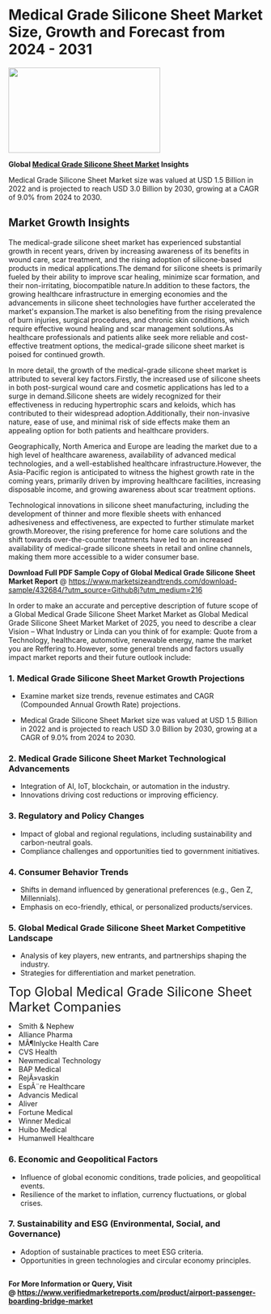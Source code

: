 <H1>Medical Grade Silicone Sheet Market Size, Growth and Forecast from 2024 - 2031</H1><img class="aligncenter size-medium wp-image-584254" src="https://thirdeyenews.in/wp-content/uploads/2024/09/Global-Market-Research-300x168.jpeg" alt="" width="300" height="168" /><p><strong>Global&nbsp;<a href="https://www.marketsizeandtrends.com/download-sample/432684/?utm_source=Github8j?utm_medium=216">Medical Grade Silicone Sheet Market</a> Insights</strong></p><p>Medical Grade Silicone Sheet Market size was valued at USD 1.5 Billion in 2022 and is projected to reach USD 3.0 Billion by 2030, growing at a CAGR of 9.0% from 2024 to 2030.</p><p><h2>Market Growth Insights</h2> <p>The medical-grade silicone sheet market has experienced substantial growth in recent years, driven by increasing awareness of its benefits in wound care, scar treatment, and the rising adoption of silicone-based products in medical applications.The demand for silicone sheets is primarily fueled by their ability to improve scar healing, minimize scar formation, and their non-irritating, biocompatible nature.In addition to these factors, the growing healthcare infrastructure in emerging economies and the advancements in silicone sheet technologies have further accelerated the market's expansion.The market is also benefiting from the rising prevalence of burn injuries, surgical procedures, and chronic skin conditions, which require effective wound healing and scar management solutions.As healthcare professionals and patients alike seek more reliable and cost-effective treatment options, the medical-grade silicone sheet market is poised for continued growth.</p> <p>In more detail, the growth of the medical-grade silicone sheet market is attributed to several key factors.Firstly, the increased use of silicone sheets in both post-surgical wound care and cosmetic applications has led to a surge in demand.Silicone sheets are widely recognized for their effectiveness in reducing hypertrophic scars and keloids, which has contributed to their widespread adoption.Additionally, their non-invasive nature, ease of use, and minimal risk of side effects make them an appealing option for both patients and healthcare providers.</p> <p>Geographically, North America and Europe are leading the market due to a high level of healthcare awareness, availability of advanced medical technologies, and a well-established healthcare infrastructure.However, the Asia-Pacific region is anticipated to witness the highest growth rate in the coming years, primarily driven by improving healthcare facilities, increasing disposable income, and growing awareness about scar treatment options.</p> <p>Technological innovations in silicone sheet manufacturing, including the development of thinner and more flexible sheets with enhanced adhesiveness and effectiveness, are expected to further stimulate market growth.Moreover, the rising preference for home care solutions and the shift towards over-the-counter treatments have led to an increased availability of medical-grade silicone sheets in retail and online channels, making them more accessible to a wider consumer base.</p> <p><span class=""><strong>Download Full PDF Sample Copy of Global Medical Grade Silicone Sheet Market Report</strong> @ <a href="https://www.marketsizeandtrends.com/download-sample/432684/?utm_source=Github8j?utm_medium=216" target="_blank">https://www.marketsizeandtrends.com/download-sample/432684/?utm_source=Github8j?utm_medium=216</a></span></p><p>In order to make an accurate and perceptive description of future scope of a Global&nbsp;Medical Grade Silicone Sheet Market Market as Global&nbsp;Medical Grade Silicone Sheet Market Market of 2025, you need to describe a clear Vision &ndash; What Industry or Linda can you think of for example: Quote from a Technology, healthcare, automotive, renewable energy, name the market you are Reffering to.However, some general trends and factors usually impact market reports and their future outlook include:</p><h3>1.&nbsp;<strong>Medical Grade Silicone Sheet Market Growth Projections</strong></h3><ul><li>Examine market size trends, revenue estimates and CAGR (Compounded Annual Growth Rate) projections.</li><li><p>Medical Grade Silicone Sheet Market size was valued at USD 1.5 Billion in 2022 and is projected to reach USD 3.0 Billion by 2030, growing at a CAGR of 9.0% from 2024 to 2030.</p></li></ul><h3>2.&nbsp;<strong>Medical Grade Silicone Sheet Market Technological Advancements</strong></h3><ul><li>Integration of AI, IoT, blockchain, or automation in the industry.</li><li>Innovations driving cost reductions or improving efficiency.</li></ul><h3>3.&nbsp;<strong>Regulatory and Policy Changes</strong></h3><ul><li>Impact of global and regional regulations, including sustainability and carbon-neutral goals.</li><li>Compliance challenges and opportunities tied to government initiatives.</li></ul><h3>4.&nbsp;<strong>Consumer Behavior Trends</strong></h3><ul><li>Shifts in demand influenced by generational preferences (e.g., Gen Z, Millennials).</li><li>Emphasis on eco-friendly, ethical, or personalized products/services.</li></ul><h3>5.&nbsp;<strong>Global Medical Grade Silicone Sheet Market Competitive Landscape</strong></h3><ul><li>Analysis of key players, new entrants, and partnerships shaping the industry.</li><li>Strategies for differentiation and market penetration.</li></ul><p data-pm-slice="1 1 []"><span style="color: inherit; font-family: inherit; font-size: 25px;">Top Global Medical Grade Silicone Sheet Market Companies</span></p><div class="" data-test-id=""><p><li>Smith & Nephew</li><li> Alliance Pharma</li><li> MÃ¶lnlycke Health Care</li><li> CVS Health</li><li> Newmedical Technology</li><li> BAP Medical</li><li> RejÃ»vaskin</li><li> EspÃ¨re Healthcare</li><li> Advancis Medical</li><li> Aliver</li><li> Fortune Medical</li><li> Winner Medical</li><li> Huibo Medical</li><li> Humanwell Healthcare</li></p></div><h3>6.&nbsp;<strong>Economic and Geopolitical Factors</strong></h3><ul><li>Influence of global economic conditions, trade policies, and geopolitical events.</li><li>Resilience of the market to inflation, currency fluctuations, or global crises.</li></ul><h3>7.&nbsp;<strong>Sustainability and ESG (Environmental, Social, and Governance)</strong></h3><ul><li>Adoption of sustainable practices to meet ESG criteria.</li><li>Opportunities in green technologies and circular economy principles.</li></ul><h2><strong style="font-size: 14px;">For More Information or Query, Visit @&nbsp;</strong><a style="background-color: #ffffff; font-size: 14px;" href="https://www.marketsizeandtrends.com/report/medical-grade-silicone-sheet-market/" target="_blank">https://www.verifiedmarketreports.com/product/airport-passenger-boarding-bridge-market</a></h2>